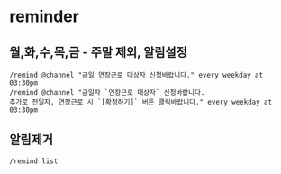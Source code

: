 
# reminder
## 월,화,수,목,금 - 주말 제외, 알림설정
```
/remind @channel "금일 연장근로 대상자 신청바랍니다." every weekday at 03:30pm
/remind @channel "금일자 `연장근로 대상자` 신청바랍니다.
추가로 전일자, 연장근로 시 `[확정하기]` 버튼 클릭바랍니다." every weekday at 03:30pm
```

## 알림제거
```
/remind list
```
